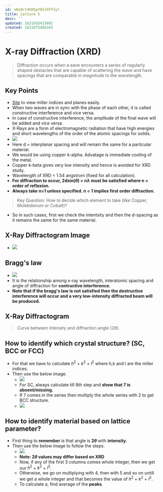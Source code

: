 ```yaml
---
id: nNsBct4hH5pY65JXFF3yl
title: Lecture 5
desc: ''
updated: 1631936415801
created: 1631075486165
---
```


# X-ray Diffraction (XRD)

> Diffraction occurs when a eave encounters a series of regularly shaped obstacles that are capable of scattering the wave and have spacings that are comparable in magnitude to the wavelength.

## Key Points
* [Site](http://calistry.org/calculate/latticePlanesMillerIndices) to view miller indices and planes easily.
* When two waves are in sync with the phase of each other, it is called constructive interference and vice versa.
* In case of constructive interference, the amplitude of the final wave will be added and vice versa.
* X-Rays are a form of electromagnetic radiation that have high energies and short wavelengths of the order of the atomic spacings for solids.
* ![](/assets/images/2021-09-08-14-54-08.png)
* Here d = interplanar spacing and will remain the same for a particular material.
* We would be using copper k-alpha. Advatage is immediate cooling of the metal.
* Copper k-beta gives very low intensity and hence is avoided for XRD study.
* Wavelength of XRD = 1.54 angstrom (fixed for all calculation).
* **For diffraction to occur, 2dsin($\theta$) = n$\lambda$ must be satisfied where n = order of reflexion.**
* **Always take n=1 unless specified. n = 1 implies first order diffraction.**

> Key Question: How to decide which element to take (like Copper, Molebdenum or Cobalt)?
* So in such cases, first we check the intentsity and then the d-spacing as it remains the same for the same material.

## X-Ray Diffractogram Image
* ![](/assets/images/2021-09-18-09-10-15.png)

## Bragg's law
* ![](/assets/images/2021-09-08-14-47-40.png)
* It is the relationship among x-ray wavelength, interatomic spacing and angle of diffraction for **contructive interference.**
* **Note that if the bragg's law is not satisfied then the destructive interference will occur and a very low-intensity diffracted beam will be produced.**

## X-Ray Diffractogram
> Curve between intensity and diffraction angle (2$\theta$).

## How to identify which crystal structure? (SC, BCC or FCC)
* For that we have to calculate $h^2$ + $k^2$ + $l^2$ where h,k and l are the miller indices.
* Then use the below image.
    * ![](/assets/images/2021-09-08-16-03-14.png)
    * For SC, always calculate till 8th step and **show that 7 is absent/missing.**
    * If 7 comes in the series then multiply the whole series with 2 to get BCC structure.
    * ![](/assets/images/2021-09-08-16-50-04.png)

## How to identify material based on lattice parameter?
* First thing to **remember** is that angle is **2$\theta$** with **intensity.**
* Then use the below image to follow the steps.
    * ![](/assets/images/2021-09-09-07-53-22.png)
    * **Note: 2$\theta$ values may differ based on XRD**
    * Now, if any of the first 3 columns comes whole integer, then we get our $h^2$ + $k^2$ + $l^2$.
    * Otherwise, we go on multiplying with 4, then with 5 and so on untill we get a whole integer and that becomes the value of $h^2$ + $k^2$ + $l^2$.
    * To calculate a, find average of the **peaks**.
